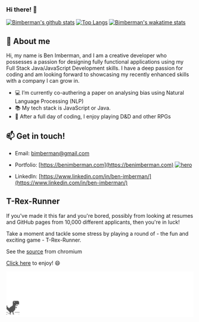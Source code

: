 ### Hi there! 👋

[![Bimberman's github stats](https://github-readme-stats.vercel.app/api?username=bimberman&count_private=true&show_icons=true&theme=vue&hide=stars,issues,contribs)](https://github.com/anuraghazra/github-readme-stats) [![Top Langs](https://github-readme-stats.vercel.app/api/top-langs/?username=bimberman&layout=compact&theme=react)](https://github.com/anuraghazra/github-readme-stats) [![Bimberman's wakatime stats](https://github-readme-stats.vercel.app/api/wakatime?username=bimberman)](https://github.com/anuraghazra/github-readme-stats)


## 💬 About me

Hi, my name is Ben Imberman, and I am a creative developer who possesses a passion for designing fully functional applications using my Full Stack Java/JavaScript Development skills. I have a deep passion for coding and am looking forward to showcasing my recently enhanced skills with a company I can grow in.

- 💻 I’m currently co-authering a paper on analysing bias using Natural Language Processing (NLP)
- 📚 My tech stack is JavaScript or Java.
- 🍃 After a full day of coding, I enjoy playing D&D and other RPGs

## 📫 Get in touch!

- Email: bimberman@gmail.com
- Portfolio: [https://benimberman.com](https://benimberman.com)
<a href="http://benimberman.com/" target="_blank"><img src="https://github.com/bimberman/bimberman/blob/main/portfolio-demo.gif?raw=true" width="1200" alt="hero" /></a>

- LinkedIn: [https://www.linkedin.com/in/ben-imberman/](https://www.linkedin.com/in/ben-imberman/)

## T-Rex-Runner

If you've made it this far and you're bored, possibly from looking at resumes and GitHub pages from 10,000 different applicants, then you're in luck!

Take a moment and tackle some stress by playing a round of - the fun and exciting game - T-Rex-Runner.

See the [source](https://cs.chromium.org/chromium/src/components/neterror/resources/offline.js?q=t-rex+package:%5Echromium$&dr=C&l=7) from chromium

[Click here](http://wayou.github.io/t-rex-runner/) to enjoy! :smile: 

<a href="http://wayou.github.io/t-rex-runner/" target="_blank"><img src="screenshot.gif" width="1200" alt="hero" /></a> 
